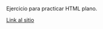 Ejercicio para practicar HTML plano.

[Link al sitio](https://dbsantiago.github.io/Codecademy/FrontEndEngineer/01-brownBears/index.html)
